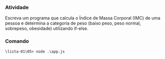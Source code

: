 ### Atividade

Escreva um programa que calcula o Índice de Massa Corporal (IMC) de uma pessoa e
determina a categoria de peso (baixo peso, peso normal, sobrepeso, obesidade)
utilizando if-else.


### Comando

    \lista-01\05> node .\app.js